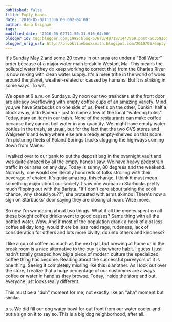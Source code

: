 ```yaml
---
published: false
title: Empty Hands
date: '2010-05-02T11:06:00.002-04:00'
author: dana brigham
tags: 
modified_date: '2010-05-02T11:50:31.916-04:00'
blogger_id: tag:blogger.com,1999:blog-5767374071871443859.post-563592658918701677
blogger_orig_url: http://brooklinebooksmith.blogspot.com/2010/05/empty-hands.html
---
```


It's Sunday May 2 and some 20 towns in our area are under a "Boil Water" order because of a major water main break in Weston, Ma.  This means the polluted water (they do keep working to correct this) from the Charles River is now mixing with clean water supply.  It's a mere trifle in the world of woes around the planet, weather-related or caused by humans.  But it is striking in some ways.  To wit.<br /><br />We open at 9 a.m. on Sundays.  By noon our two trashcans at the front door are already overflowing with empty coffee cups of an amazing variety.  Mind you,we have Starbucks on one side of us, Peet's on the other, Dunkin' half a block away, ditto Panera - just to name a few of the local "watering holes".  Today, nary an item in our trash.  None of the restaurants can make coffee because they cannot boil water in any quantity.  We might have empty water bottles in the trash, as usual, but for the fact that the two CVS stores and Walgreen's and everywhere else are already empty-shelved on that score.  I'm picturing fleets of Poland Springs trucks clogging the highways coming down from Maine.<br /><br />I walked over to our bank to put the deposit bag in the overnight vault and was quite amazed by all the empty hands I saw.  We have heavy pedestrain traffic in our area on any day.  Today is sunny, 80 degrees and the weekend.  Normally, one would see literally hundreds of folks strolling with their beverage of choice.  It's quite amazing, this change.  I think it must mean something major about our society.   I saw one woman in Starbucks pretty much flipping out with the Barista.  "If I don't care about taking the ecoli chance, why should you??", she protested with arms akimbo.   There's now a sign on Starbucks' door saying they are closing at noon.  Wise move.<br /><br />So now I'm wondering about two things.  What if all the money spent on all these bought coffee drinks went to good causes?  Same thing with all the bottled water. Wow.  And if most of the population drank a heck of alot less coffee all day long, would there be less road rage, rudeness, lack of consideration for others and lots more civilty, do unto others and kindness?<br /><br />I like a cup of coffee as much as the next gal, but brewing at home or in the break room is a nice alternative to the buy it elsewhere habit.   I guess I just hadn't totally grasped how big a piece of modern culture the specialized coffee thing has become.  Reading about the successful purveyors of it is one thing.  Seeing it completely missing like this is another. As I look out over the store, I realize that a huge percentage of our customers are always coffee or water in hand as they browse.  Today, inside the store and out, everyone just looks really different. <br /><br />This must be a "duh" moment for me, not exactly like an "aha" moment but similar.<br /><br />p.s.  We did fill our dog water bowl for out front from our water cooler and put a sign on it to say so.  This is a big dog neighborhood, after all.